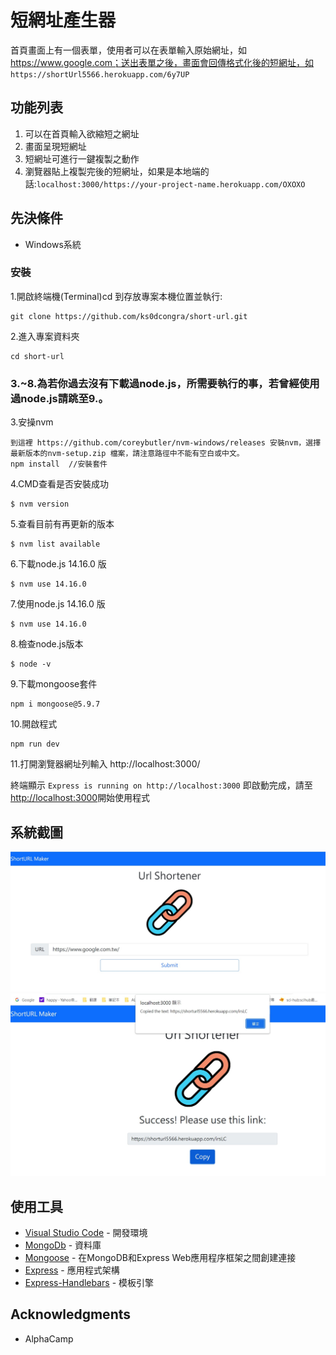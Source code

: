 # 短網址產生器

首頁畫面上有一個表單，使用者可以在表單輸入原始網址，如 https://www.google.com；送出表單之後，畫面會回傳格式化後的短網址，如 ```https://shortUrl5566.herokuapp.com/6y7UP```


## 功能列表

1. 可以在首頁輸入欲縮短之網址
2. 畫面呈現短網址
3. 短網址可進行一鍵複製之動作
4. 瀏覽器貼上複製完後的短網址，如果是本地端的話:```localhost:3000/https://your-project-name.herokuapp.com/OXOXO```

## 先決條件
* Windows系統

### 安裝

1.開啟終端機(Terminal)cd 到存放專案本機位置並執行:

```
git clone https://github.com/ks0dcongra/short-url.git
```

2.進入專案資料夾

```
cd short-url
```

### 3.~8.為若你過去沒有下載過node.js，所需要執行的事，若曾經使用過node.js請跳至9.。

3.安操nvm
```
到這裡 https://github.com/coreybutler/nvm-windows/releases 安裝nvm，選擇最新版本的nvm-setup.zip 檔案，請注意路徑中不能有空白或中文。
npm install  //安裝套件
```

4.CMD查看是否安裝成功
```
$ nvm version
```

5.查看目前有再更新的版本
```
$ nvm list available
```

6.下載node.js 14.16.0 版
```
$ nvm use 14.16.0
```

7.使用node.js 14.16.0 版
```
$ nvm use 14.16.0
```

8.檢查node.js版本
```
$ node -v
```

9.下載mongoose套件
```
npm i mongoose@5.9.7
```

10.開啟程式
```
npm run dev 
```

11.打開瀏覽器網址列輸入 http://localhost:3000/

終端顯示 `Express is running on http://localhost:3000` 即啟動完成，請至[http://localhost:3000](http://localhost:3000)開始使用程式

## 系統截圖
![可輸入網址之首頁](https://github.com/ks0dcongra/short-url/blob/master/public/00.jpg)
![短網址轉換完之顯示頁](https://github.com/ks0dcongra/short-url/blob/master/public/1.jpg)


## 使用工具
- [Visual Studio Code](https://visualstudio.microsoft.com/zh-hant/) - 開發環境
- [MongoDb](https://www.mongodb.com/atlas/database) - 資料庫
- [Mongoose](https://mongoosejs.com/) - 在MongoDB和Express Web應用程序框架之間創建連接
- [Express](https://www.npmjs.com/package/express) - 應用程式架構
- [Express-Handlebars](https://www.npmjs.com/package/express-handlebars) - 模板引擎

## Acknowledgments
* AlphaCamp
